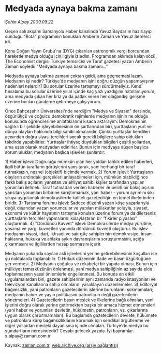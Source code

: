 # Medyada aynaya bakma zamanı

*Şahin Alpay 2009.09.22*

<tr><td class="metin" colspan="2" style="padding-top: 20px; padding-left: 5px; padding-right: 10px;">Geçen salı akşamı Samanyolu Haber kanalında Yavuz Baydar'ın hazırlayıp sunduğu "Rota" programının konukları Amberin Zaman ve Yavuz Semerci idi.</td></tr><tr><td class="metin" colspan="2" style="padding-top: 20px; padding-left: 5px; padding-right: 10px;"><p>Konu Doğan Yayın Grubu'na (DYG) çıkarılan astronomik vergi borcundan hareketle medya olduğu için ilgiyle izledim. Programdan aklımda kalan sözü, The Economist dergisi Türkiye temsilcisi ve Taraf gazetesi yazarı Amberin Zaman söyledi: "Medyada aynaya bakma zamanı..."
<p>Medyada aynaya bakma zamanı çoktan geldi, ama geçmemesi lazım. Medyanın işi nedir? Türkiye'de medyanın işini doğru düzgün yapamayışının nedenleri nelerdir? Bu sorular üzerine tartışmayı sürdürmeliyiz. Kendi hesabıma bu sorular üzerine yıllar içinde kaç yazı yazdığımı hatırlamıyorum, ama medyada çıkan her kriz ya da patlak veren her olağandışı gelişme üzerine bunları gündeme getirmeye çalışıyorum.
<p>Önce Bahçeşehir Üniversitesi'nde verdiğim "Medya ve Siyaset" dersinde, özgürlükçü ve çoğulcu demokratik rejimlerde medyanın işinin ne olduğu konusunda öğrencilerime anlattıklarımı kısaca aktarayım: Demokrasinin sağlıklı bir şekilde işleyebilmesinin ön şartlarından biri, yurttaşların yurt ve dünya olayları hakkında bilgi sahibi olmalarıdır. Çünkü yurttaşlar kendileri açısından doğru siyasi tercihleri ancak gerekli bilgilere sahip oldukları takdirde yapabilirler. Yurttaşlar ihtiyaç duydukları bilgileri çeşitli yollardan, ama esas olarak medyadan edinirler. Bunun için medyaya düşen başlıca sorumluluklar, medyanın başlıca işlevleri şunlardır:
<p>1) Haber işlevi: Doğruluğu mümkün olan her yoldan tahkik edilen haberleri, ilgili bütün tarafların görüşlerini yansıtarak, yani herhangi bir taraf tutmaksızın, nesnel (objektif) biçimde vermek. 2) Yorum işlevi: Yurttaşların olayların ardındaki gerçekleri anlayabilmeleri için, mümkün olabildiğince farklı bakış açılarını yansıtan ve ehliyet sahibi kişiler tarafından yapılan yorumları iletmek. Taraf tutmadan verilen haberler ile belirli bir bakış açısını yansıtan yorumları birbirine karıştırmamak, yani haber - yorum ayrımını sıkı sıkıya uygulamak demokrasilerde kaliteli gazeteciliğin en temel ilkelerinden biridir. 3) Tartışma forumu işlevi: Sadece düzenli yazan köşe yazarlarıyla değil, dışarıdan yazan yorumcular ve yapılan mülakatlar yoluyla, siyaset, ekonomi ve kültür hayatının tartışma konuları üzerine forum ya da dilerseniz yurttaşların tercihler yapmalarını kolaylaştıran bir "fikirler piyasası" oluşturmak. 4) "Dördüncü Kuvvet" işlevi: Demokrasilerde medya yürütme, yasama ve yargı kuvvetleri yanında dördüncü kuvveti oluşturur. Bu işlev medyanın siyasi, idari, iktisadi ve sair güç sahiplerinin demokrasiye, insan haklarına, hukuka ve ahlaka aykırı davranışlarını soruşturmasını, açığa çıkarmasını ve ilgililerden hesap sormasını içerir.
<p>Medyanın yukarıda sayılan asli işlevlerini yerine getirebilmesinin koşulları ise şu noktalarda toplanabilir: 1) Hukuk düzeninin ifade ve basın özgürlüğüne yer vermesi. 2) Medyanın çoğulcu ve rekabetçi bir yapıda olması. Bunun için mülkiyet temerküzünün önlenmesi, yani medya sahipliğinin az sayıda elde toplanmasının yasal önlemlerle engellenmesi. Bu konuda en etkili uygulamalardan biri, gazete sahiplerinin aynı zamanda radyo istasyonları ve televizyon kanallarına sahip olmalarını yasaklayan düzenlemeler. 3) Editoryal bağımsızlık, yani patronların gazetecilerin işlerine burunlarını sokmamaları; medyanın haber ve yayın politikasını patronların değil gazetecilerin yönetmeleri. 4) Gazetecilerin basın meslek ve ilkelerine bağlı olmaları, yani işlerini doğru olarak yerine getirmekten başka bir amaca hizmet etmemeleri (yani haber ve yorumları devletin, hükümetin, patronların, vs. çıkarlarına uygun olarak çarpıtmamaları). Bu bağlamda gazetecilerin devlete, hükümete ve patronlara karşı bağımsızlıklarını korumak için sendikal örgütlenme ve diğer yollardan mesleki dayanışma içinde olmaları. Türkiye'de medya bu standartların neresindedir? Cevabı gelecek yazıda. İyi bayramlar. s.alpay@zaman.com.tr<br/></p></p></p></p></p></td></tr>

Kaynak: [zaman.com.tr](http://zaman.com.tr/yazar.do?yazino=894850), [web.archive.org (arşiv bağlantısı)](http://web.archive.org/web/20090930082147/http://www.zaman.com.tr:80/yazar.do?yazino=894850)

